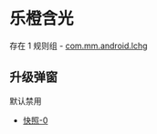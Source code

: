 # 乐橙含光

存在 1 规则组 - [com.mm.android.lchg](/src/apps/com.mm.android.lchg.ts)

## 升级弹窗

默认禁用

- [快照-0](https://i.gkd.li/import/13540871)
